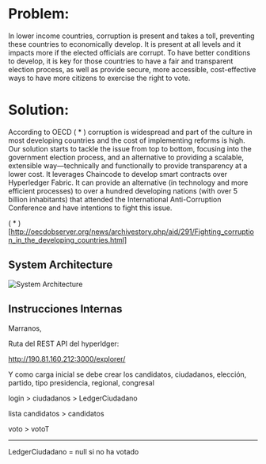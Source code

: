 

# Problem:
In lower income countries, corruption is present and takes a toll, preventing these countries to economically develop. It is present at all levels and it impacts more if the elected officials are corrupt. To have better conditions to develop, it is key for those countries to have a fair and transparent election process, as well as provide secure, more accessible, cost-effective ways to have more citizens to exercise the right to vote.

# Solution:
According to OECD ( * ) corruption is widespread and part of the culture in most developing countries and the cost of implementing reforms is high. Our solution starts to tackle the issue from top to bottom, focusing into the government election process, and an alternative to providing a scalable, extensible way—technically and functionally to provide transparency at a lower cost. It leverages Chaincode to develop smart contracts over Hyperledger Fabric. It can provide an alternative (in technology and more efficient processes) to over a hundred developing nations (with over 5 billion inhabitants) that attended the International Anti-Corruption Conference and have intentions to fight this issue.

( * ) [http://oecdobserver.org/news/archivestory.php/aid/291/Fighting_corruption_in_the_developing_countries.html]

## System Architecture
![System Architecture](https://www.dropbox.com/s/n2gxpxownck0djt/diagramaComponentes.png?dl=0)

## Instrucciones Internas
Marranos,

Ruta del REST API del hyperldger:

http://190.81.160.212:3000/explorer/

Y como carga inicial se debe crear los candidatos, ciudadanos, elección, partido, tipo presidencia, regional, congresal




login > ciudadanos > LedgerCiudadano

lista candidatos > candidatos

voto > votoT

---------------
LedgerCiudadano = null si no ha votado